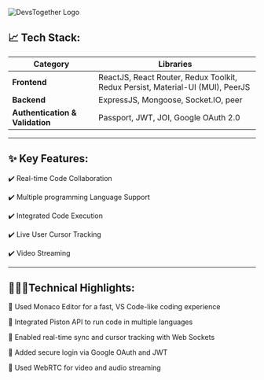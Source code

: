 ![DevsTogether Logo](https://github.com/user-attachments/assets/fb87bf5f-e62e-426f-89be-a1a5b5c2afe2)




<!---
[Demo Video](https://drive.google.com/file/d/11ZPP3igjV5Ph3R6D1AKP0H0MTSbvYrHS/view)--->

## 📈 Tech Stack:

| Category                        | Libraries                                                                      |
| ------------------------------- | -------------------------------------------------------------------------------|
| **Frontend**                    | ReactJS, React Router, Redux Toolkit, Redux Persist, Material-UI (MUI), PeerJS |
| **Backend**                     | ExpressJS, Mongoose, Socket.IO, peer                                           |
| **Authentication & Validation** | Passport, JWT, JOI, Google OAuth 2.0                                           |

---

## ✨ Key Features:

✔️ Real-time Code Collaboration

✔️ Multiple programming Language Support

✔️ Integrated Code Execution

✔️ Live User Cursor Tracking

✔️ Video Streaming

---

## 🧑🏻‍💻Technical Highlights:

📌 Used Monaco Editor for a fast, VS Code-like coding experience

📌 Integrated Piston API to run code in multiple languages

📌 Enabled real-time sync and cursor tracking with Web Sockets

📌 Added secure login via Google OAuth and JWT

📌 Used WebRTC for video and audio streaming
